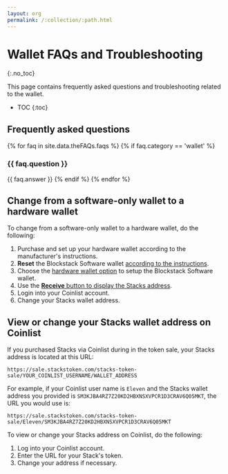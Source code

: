 ```yaml
---
layout: org
permalink: /:collection/:path.html
---
```

# Wallet FAQs and Troubleshooting
{:.no_toc}

This page contains frequently asked questions and troubleshooting related to the wallet.

* TOC
{:toc}


## Frequently asked questions

{% for faq in site.data.theFAQs.faqs %}
   {% if faq.category == 'wallet' %}
### {{ faq.question }}
{{ faq.answer }}
  {% endif %}
{% endfor %}

## Change from a software-only wallet to a hardware wallet

To change from a software-only wallet to a hardware wallet, do the following:

1. Purchase and set up your hardware wallet according to the manufacturer's instructions.
2. **Reset** the Blockstack Software wallet <a href="wallet-use.html#reset-the-wallet" target="_blank">according to the instructions</a>.
3. Choose the <a href="wallet-use.html#use-with-a-hardware-wallet" target="_blank">hardware wallet option<a> to setup the Blockstack Software wallet.
4. Use the <a href="wallet-use.html#receive-stacks" target="_blank">**Receive** button to display the Stacks address</a>.
5. Login into your Coinlist account.
6. Change your Stacks wallet address.


## View or change your Stacks wallet address on Coinlist

If you purchased Stacks via Coinlist during in the token sale, your Stacks address is located at this URL:

```
https://sale.stackstoken.com/stacks-token-sale/YOUR_COINLIST_USERNAME/WALLET_ADDRESS 
```

For example, if your Coinlist user name is `Eleven` and the Stacks wallet address you provided is `SM3KJBA4RZ7Z20KD2HBXNSXVPCR1D3CRAV6Q05MKT`, the URL you would use is:

```
https://sale.stackstoken.com/stacks-token-sale/Eleven/SM3KJBA4RZ7Z20KD2HBXNSXVPCR1D3CRAV6Q05MKT 
```

To view or change your Stacks address on Coinlist, do the following:

1. Log into your Coinlist account.
2. Enter the URL for your Stack's token.
3. Change your address if necessary.
